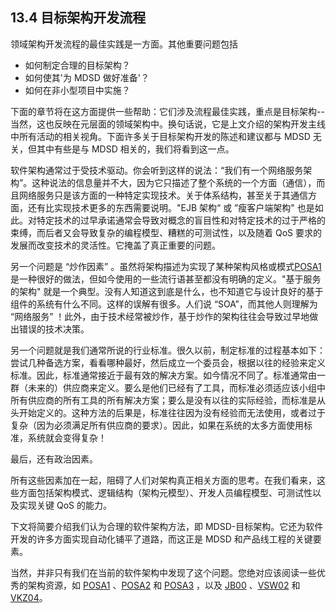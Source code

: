 ## 13.4 目标架构开发流程
领域架构开发流程的最佳实践是一方面。其他重要问题包括
- 如何制定合理的目标架构？
- 如何使其'为 MDSD 做好准备'？
- 如何在非小型项目中实施？

下面的章节将在这方面提供一些帮助：它们涉及流程最佳实践，重点是目标架构--当然，这也反映在元层面的领域架构中。换句话说，它是上文介绍的架构开发主线中所有活动的相关视角。下面许多关于目标架构开发的陈述和建议都与 MDSD 无关，但其中有些是与 MDSD 相关的，我们将看到这一点。

软件架构通常过于受技术驱动。你会听到这样的说法：“我们有一个网络服务架构”。这种说法的信息量并不大，因为它只描述了整个系统的一个方面（通信），而且网络服务只是该方面的一种特定实现技术。关于体系结构，甚至关于其通信方面，还有比实现技术更多的东西需要说明。"EJB 架构“ 或 ”瘦客户端架构" 也是如此。对特定技术的过早承诺通常会导致对概念的盲目性和对特定技术的过于严格的束缚，而后者又会导致复杂的编程模型、糟糕的可测试性，以及随着 QoS 要求的发展而改变技术的灵活性。它掩盖了真正重要的问题。

另一个问题是 “炒作因素” 。虽然将架构描述为实现了某种架构风格或模式[POSA1](../ref.md#posa1) 是一种很好的做法，但如今使用的一些流行语甚至都没有明确的定义。"基于服务的架构" 就是一个典型。没有人知道这到底是什么，也不知道它与设计良好的基于组件的系统有什么不同。这样的误解有很多。人们说 “SOA”，而其他人则理解为 “网络服务” ！此外，由于技术经常被炒作，基于炒作的架构往往会导致过早地做出错误的技术决策。

另一个问题就是我们通常所说的行业标准。很久以前，制定标准的过程基本如下：尝试几种备选方案，看看哪种最好，然后成立一个委员会，根据以往的经验来定义标准。因此，标准通常接近于最有效的解决方案。如今情况不同了。标准通常由一群（未来的）供应商来定义。要么是他们已经有了工具，而标准必须适应该小组中所有供应商的所有工具的所有解决方案；要么是没有以往的实际经验，而标准是从头开始定义的。这种方法的后果是，标准往往因为没有经验而无法使用，或者过于复杂（因为必须满足所有供应商的要求）。因此，如果在系统的太多方面使用标准，系统就会变得复杂！

最后，还有政治因素。

所有这些因素加在一起，阻碍了人们对架构真正相关方面的思考。在我们看来，这些方面包括架构模式、逻辑结构（架构元模型）、开发人员编程模型、可测试性以及实现关键 QoS 的能力。

下文将简要介绍我们认为合理的软件架构方法，即 MDSD-目标架构。它还为软件开发的许多方面实现自动化铺平了道路，而这正是 MDSD 和产品线工程的关键要素。

当然，并非只有我们在当前的软件架构中发现了这个问题。您绝对应该阅读一些优秀的架构资源，如 [POSA1](../ref.md#posa1) 、[POSA2](../ref.md#posa2) 和 [POSA3](../ref.md#posa3) ，以及 [JB00](../ref.md#jb00) 、[VSW02](../ref.md#vsw02) 和 [VKZ04](../ref.md#vkz04)。

